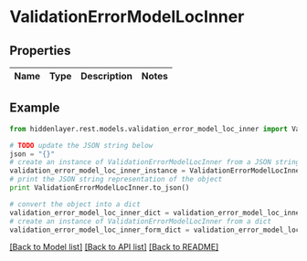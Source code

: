 # ValidationErrorModelLocInner


## Properties

Name | Type | Description | Notes
------------ | ------------- | ------------- | -------------

## Example

```python
from hiddenlayer.rest.models.validation_error_model_loc_inner import ValidationErrorModelLocInner

# TODO update the JSON string below
json = "{}"
# create an instance of ValidationErrorModelLocInner from a JSON string
validation_error_model_loc_inner_instance = ValidationErrorModelLocInner.from_json(json)
# print the JSON string representation of the object
print ValidationErrorModelLocInner.to_json()

# convert the object into a dict
validation_error_model_loc_inner_dict = validation_error_model_loc_inner_instance.to_dict()
# create an instance of ValidationErrorModelLocInner from a dict
validation_error_model_loc_inner_form_dict = validation_error_model_loc_inner.from_dict(validation_error_model_loc_inner_dict)
```
[[Back to Model list]](../README.md#documentation-for-models) [[Back to API list]](../README.md#documentation-for-api-endpoints) [[Back to README]](../README.md)


